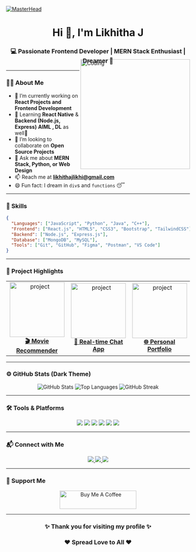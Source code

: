 [![MasterHead](https://1.bp.blogspot.com/-7A4WynwLsMw/XbBpCXG8fHI/AAAAAAAAMt4/uOa1bpLskYgrwGbllhSu2SDj_Mig8SXJQCLcBGAsYHQ/s1600/2000_600px.gif)](https://github.com/TensorDevLJ)

<h1 align="center">Hi 👋, I'm Likhitha J</h1>
<h3 align="center">💻 Passionate Frontend Developer | MERN Stack Enthusiast | Dreamer 🚀</h3>

<img align="right" alt="Coding" width="300" style="margin-top:-30px;" src="https://media.giphy.com/media/qgQUggAC3Pfv687qPC/giphy.gif" />


---

### 👩‍💻 About Me
- 🔭 I’m currently working on **React Projects and Frontend Development**
- 🌱 Learning **React Native** & **Backend (Node.js, Express)** **AIML , DL** as well🤣
- 🤝 I’m looking to collaborate on **Open Source Projects**
- 💬 Ask me about **MERN Stack, Python, or Web Design**
- 📫 Reach me at **likhithajlikhi@gmail.com**
- 😄 Fun fact: I dream in `div`s and `functions` 😴

---

### 🧠 Skills
```json
{
  "Languages": ["JavaScript", "Python", "Java", "C++"],
  "Frontend": ["React.js", "HTML5", "CSS3", "Bootstrap", "TailwindCSS"],
  "Backend": ["Node.js", "Express.js"],
  "Database": ["MongoDB", "MySQL"],
  "Tools": ["Git", "GitHub", "Figma", "Postman", "VS Code"]
}
```

---

### 🚀 Project Highlights

<table>
  <tr>
    <td align="center">
      <a href="https://github.com/TensorDevLJ/Movie-Recommendation-System" target="_blank">
        <img src="https://media.giphy.com/media/UTVyOp0wzVQfa/giphy.gif" width="150px" alt="project" /><br/>
        <b>🎬 Movie Recommender</b>
      </a>
    </td>
    <td align="center">
      <a href="https://github.com/TensorDevLJ/Chat-App" target="_blank">
        <img src="https://media.giphy.com/media/xUPGcguWZHRC2HyBRS/giphy.gif" width="150px" alt="project"/><br/>
        <b>💬 Real-time Chat App</b>
      </a>
    </td>
    <td align="center">
      <a href="https://github.com/TensorDevLJ/Portfolio" target="_blank">
        <img src="https://media.giphy.com/media/26tn33aiTi1jkl6H6/giphy.gif" width="150px" alt="project"/><br/>
        <b>🌐 Personal Portfolio</b>
      </a>
    </td>
  </tr>
</table>

---

### ⚙️ GitHub Stats (Dark Theme)

<p align="center">
  <img src="https://github-readme-stats.vercel.app/api?username=TensorDevLJ&show_icons=true&theme=radical" alt="GitHub Stats" />
  <img src="https://github-readme-stats.vercel.app/api/top-langs/?username=TensorDevLJ&layout=compact&theme=radical" alt="Top Languages" />
  <img src="https://github-readme-streak-stats.herokuapp.com?user=TensorDevLJ&theme=radical" alt="GitHub Streak" />
</p>

---

### 🛠 Tools & Platforms

<p align="center">
  <img src="https://img.shields.io/badge/Code-JavaScript-informational?style=flat&logo=javascript&color=F7DF1E" />
  <img src="https://img.shields.io/badge/Framework-React-informational?style=flat&logo=react&color=61DAFB" />
  <img src="https://img.shields.io/badge/Backend-Node.js-informational?style=flat&logo=node.js&color=339933" />
  <img src="https://img.shields.io/badge/Database-MongoDB-informational?style=flat&logo=mongodb&color=47A248" />
  <img src="https://img.shields.io/badge/Tool-Git-informational?style=flat&logo=git&color=F05032" />
  <img src="https://img.shields.io/badge/Design-Figma-informational?style=flat&logo=figma&color=F24E1E" />
</p>

---

### 📬 Connect with Me

<p align="center">
  <a href="https://www.linkedin.com/in/likhitha-j-362a0925b" target="_blank">
    <img src="https://img.shields.io/badge/LinkedIn-blue?style=for-the-badge&logo=linkedin&logoColor=white" />
  </a>
  <a href="https://twitter.com/likhithaj8" target="_blank">
    <img src="https://img.shields.io/badge/Twitter-%231DA1F2.svg?style=for-the-badge&logo=Twitter&logoColor=white" />
  </a>
  <a href="mailto:likhithajlikhi@gmail.com">
    <img src="https://img.shields.io/badge/Gmail-red?style=for-the-badge&logo=gmail&logoColor=white" />
  </a>
</p>

---

### 💖 Support Me

<p align="center">
  <a href="https://www.buymeacoffee.com/likhithaJ" target="_blank">
    <img src="https://cdn.buymeacoffee.com/buttons/v2/default-yellow.png" height="50" width="210" alt="Buy Me A Coffee" />
  </a>
</p>

---

<h3 align="center">✨ Thank you for visiting my profile ✨</h3>
<h3 align="center">❤️ Spread Love to All ❤️</h3>
